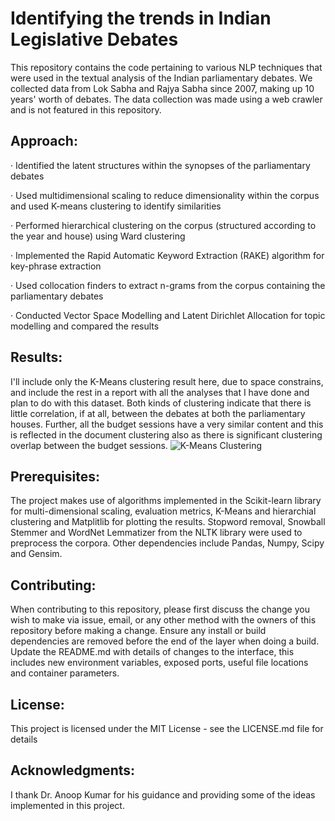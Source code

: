 # Identifying the trends in Indian Legislative Debates
This repository contains the code pertaining to various NLP techniques that were used in the textual analysis of the Indian parliamentary debates. We collected data from Lok Sabha and Rajya Sabha since 2007, making up 10 years' worth of debates. The data collection was made using a web crawler and is not featured in this repository.

## Approach:
· Identified the latent structures within the synopses of the parliamentary debates

· Used multidimensional scaling to reduce dimensionality within the corpus and used K-means clustering to identify similarities

· Performed hierarchical clustering on the corpus (structured according to the year and house) using Ward clustering

· Implemented the Rapid Automatic Keyword Extraction (RAKE) algorithm for key-phrase extraction

· Used collocation finders to extract n-grams from the corpus containing the parliamentary debates

· Conducted Vector Space Modelling and Latent Dirichlet Allocation for topic modelling and compared the results

## Results:
I'll include only the K-Means clustering result here, due to space constrains, and include the rest in a report with all the analyses that I have done and plan to do with this dataset. Both kinds of clustering indicate that there is little correlation, if at all, between the debates at both the parliamentary houses. Further, all the budget sessions have a very similar content and this is reflected in the document clustering also as there is significant clustering overlap between the budget sessions.
![K-Means Clustering](https://github.com/achyudhk/Parliamentary-Debate-NLP/blob/master/data/KMeans_Clustering.png)

## Prerequisites:
The project makes use of algorithms implemented in the Scikit-learn library for multi-dimensional scaling, evaluation metrics, K-Means and hierarchial clustering and Matplitlib for plotting the results. Stopword removal, Snowball Stemmer and WordNet Lemmatizer from the NLTK library were used to preprocess the corpora. Other dependencies include Pandas, Numpy, Scipy and Gensim.

## Contributing:
When contributing to this repository, please first discuss the change you wish to make via issue, email, or any other method with the owners of this repository before making a change. Ensure any install or build dependencies are removed before the end of the layer when doing a build. Update the README.md with details of changes to the interface, this includes new environment variables, exposed ports, useful file locations and container parameters.

## License:
This project is licensed under the MIT License - see the LICENSE.md file for details

## Acknowledgments:
I thank Dr. Anoop Kumar for his guidance and providing some of the ideas implemented in this project.
